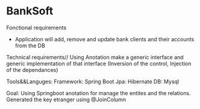 # BankSoft

Fonctional requirements
- Application will add, remove and update bank clients and their accounts from the DB

Technical requirements//
Using Anotation make a generic interface and generic implementation of that interface (Inversion of the control, Injection of the dependances) 

Tools&&Languges:
Framework: Spring Boot 
Jpa: Hibernate
DB: Mysql

Goal:
Using Springboot anotation for manage the entites and the relations. Generated the key etranger using @JoinColumn 
